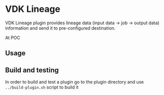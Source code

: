 # VDK Lineage

VDK Lineage plugin provides lineage data (input data -> job -> output data) information and send it to pre-configured
destination. 

At POC 

## Usage

<!--
Explain how your plugin is used, what configuration is exposed and provide examples
-->

## Build and testing

In order to build and test a plugin go to the plugin directory and use `../build-plugin.sh` script to build it
